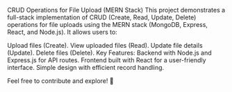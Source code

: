 CRUD Operations for File Upload (MERN Stack)
This project demonstrates a full-stack implementation of CRUD (Create, Read, Update, Delete) operations for file uploads using the MERN stack (MongoDB, Express, React, and Node.js). 
It allows users to:

Upload files (Create).
View uploaded files (Read).
Update file details (Update).
Delete files (Delete).
Key Features:
Backend with Node.js and Express.js for API routes.
Frontend built with React for a user-friendly interface.
Simple design with efficient record handling.



Feel free to contribute and explore! 🚀
